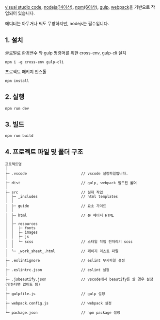 <a href="https://code.visualstudio.com/" target="_blank">visual studio code</a>, <a href="https://nodejs.org/ko/" target="_blank">nodejs(14이상)</a>, <a href="https://www.npmjs.com/" target="_blank">npm(6이상)</a>, <a href="https://gulpjs.com/" target="_blank">gulp</a>, <a href="https://webpack.js.org/" target="_blank">webpack</a>을 기반으로 작업되어 있습니다.

에디터는 아무거나 써도 무방하지만, nodejs는 필수입니다.

## 1. 설치

글로벌로 환경변수 와 gulp 명령어를 위한 cross-env, gulp-cli 설치
```
npm i -g cross-env gulp-cli
```

프로젝트 패키지 인스톨
```
npm install
```

## 2. 실행
```
npm run dev
```

## 3. 빌드
```
npm run build
```

## 4. 프로젝트 파일 및 폴더 구조

```
프로젝트명
│
├─ .vscode                         // vscode 설정파일입니다.
│
├─ dist                            // gulp, webpack 빌드된 폴더
│
├─ src                             // 실제 작업
│  ├─ _includes                    // html templates
│  │
│  ├─ guide                        // 요소 가이드
│  │
│  ├─ html                         // 본 페이지 HTML
│  │
│  ├─ resources
│  │  ├─ fonts
│  │  ├─ images
│  │  ├─ js
│  │  └─ scss                      // 스타일 작업 전처리기 scss
│  │
│  └─ _work_sheet_.html            // 페이지 리스트 파일
│
├─ .eslintignore                   // eslint 무시파일 설정
│
├─ .eslintrc.json                  // eslint 설정
│
├─ .jsbeautify.json                // vscode에서 beautify를 쓸 경우 설정 (안쓴다면 없어도 됨)
│
├─ gulpfile.js                     // gulp 설정
│
├─ webpack.config.js               // webpack 설정
│
└─ package.json                    // npm package 설정
```
